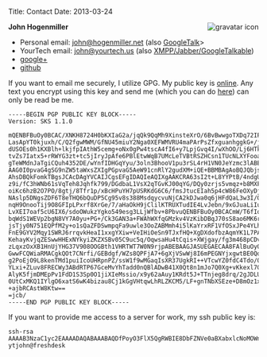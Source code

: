Title: Contact
Date: 2013-03-24

<img src="http://www.gravatar.com/avatar/26ec2a20892eab20866c6dffe2b3166e.png" title="John Hogenmiller" alt="gravatar icon" style="float: right;"><b>John Hogenmiller</b>
  <ul class="social">
   <li>Personal email: <a href="mailto:john@hogenmiller.net">john@hogenmiller.net</a> (also  <a href="xmpp://john@hogenmiller.net">GoogleTalk</a>>
   <li>YourTech email: <a href="mailto:john@yourtech.us">john@yourtech.us</a> (also  <a href="xmpp://john@yourtech.us">XMPP/Jabber/GoogleTalkable</a>)
   <li><a href="https://plus.google.com/107348408305555858514">google+</a></li>
   <li><a href="https://github.com/ytjohn">github</a></li>
  </ul>

If you want to email me securely, I utilize GPG. My public key is [online](http://pgp.mit.edu:11371/pks/lookup?op=get&search=0x3ADEC236B7E2FC61). Any text you encrypt using this key and send me (which you can do [here](http://www.hanewin.net/encrypt/PGcrypt.htm)) can only be read be me.

    -----BEGIN PGP PUBLIC KEY BLOCK-----
    Version: SKS 1.1.0
    
    mQENBFBuOy0BCAC/XNKH8724H0bKXIaG2a/jqQk9QqMh9XinsteXrO/6BvBwwgoTXDq72IPP
    LasApYT0kjuxh/C/Q2fgwMWM/GfNU45miuY2Nga0XEFWMVRU4maPArPsZfxguanhggkG+/jY
    dUSOEs0h1KXBlh+lkjfpIAthW5cemg+oNx0gPw4tscA4fI6+y7LpjGvq4I/wXhOO/Lj6HTkO
    tvZs7Iatx5+rRWYG3zt+tc5jIryJpAfe6PBlEtwWqB7UMcLeTVBtRSZHCsn1TUcNLXYFooaU
    gTeWMdnJaTgiCQuh4352DE/wYnfIDHGqYyu/3oln3BhooV1pu3rSL4rH1VN0JeYzmc3lABEB
    AAG0I0pvaG4gSG9nZW5taWxsZXIgPGpvaG5AeW91cnRlY2gudXM+iQE+BBMBAgAoBQJQbjst
    AhsDBQkFomkTBgsJCAcDAgYVCAIJCgsEFgIDAQIeAQIXgAAKCRA63sI2t+L8YYPtB/4ndgU7
    z9i/fC3hWNb61sVqTeh8Jqhfk799/DGdbaL1VsX2qTGvKJ00qYG/DQy0zrjs5vmqz+b8MXFC
    oiKc6hzB2O7PO/8gtj/8Tfr1p/xBcHPuYH7pUSRKdG6C6/fmsJtucEIah5p4cW86FeOXyDjt
    NAslp5DNgsZDF6T8eTHQ6bQuDP5Cg95v8s388MsdqycvuNjCA2kDJwa0q6jHFdQaL3w3I/Oc
    nqH9OnooTij9O8GFIpLPxrf8XrGe/7/aHaOkH9jClilKTRUXTudIE4LvJebn/9xGJuaLiIus
    LvXEI7oaf5cU6IX6/sdoOWukzYgko549esg3LLjWfbv+8PbvuQENBFBuOy0BCACmW/T6fIoK
    bqWdS1WEVp2bgN8VY7A0yu+PG+/Ck3GAN3a+FWAhWXfqGMzkv4VzKibDBqJ70sS8ao6MK6ro
    jsTjy0N751EQPfM2y+o1sQaZFDSwmpqFa9uwle3OoZABMmh4i5lKaYrxRF1VfOSxJPe4YLhR
    FnE9GYV2Mqy1SWRJ6rrqvkHeaI1xxgYXiw+VeIHiOeSn9TJxfHQ+XgDXdofbzAqmYK1L7PAd
    KehayKvjqZESwwHHExNYkyiZKZXSBv05C9uc5q/OqwsaHu4tCqis+XWjgay/fg3m468pCDvH
    zLqxzOxXB1HnUjYHG37V908OOGBth1VHRTWT7W0N9rjpABEBAAGJASUEGAECAA8FAlBuOy0C
    GwwFCQWiaRMACgkQOt7CNrfi/GEBdgf/WZs8QPFjA7+6gXjVSwWj8I6mPEGNYjxgwtBE0Qqg
    g2PoEjO9L8kenTMd1puiIcoUHRpnPZ/ssW1f9wMGaqIsXR37UgkRI++VTcwYZ0fdC4Tdo/03
    YLxi+ZLuv8FRECWy3ABdRTP67GceMvYhTadd0nQBlADwB41X0Qt8n1mJo7Q0Xg+vKkexl7GC
    AlyK5fjmDMEpPv1FdD1S3Sp0O1jiXIeMssio/x9y62aAuy1KRdt5J+TTnjeg8drq/2gJDLU0
    0UtCxMKQ1IYlgO6xatS6wK4bizau8Cj1kGgVHtqwLhRLZKCM5/LF+gnTNbXSEze+D8mOz1xY
    +ajbRCAstW8Ktw==
    =jcb/
    -----END PGP PUBLIC KEY BLOCK-----



If you want to provide me access to a server for work, my ssh public key is:

    ssh-rsa AAAAB3NzaC1yc2EAAAADAQABAAABAQDfPoyO3FlX5QgRWBIE8DbFZNVe0aBXabxlcNoMOWnBmyzTSPc4WNpxgs50+mqX2rVV5y1L/Dxs99+RHedNiqYRVnLDOB12CkFyoSDesydFrzBJ4pLKK0wmBDPhS7ZGtoXWXF7xq89faqj3POXEgmmvZKBldGXabTrqyxesifsL4+HjXtq+SE86R0BoqZJkC19Ijcv2KfCe4fDngaKcNXCxnmWBL7gSHHlbuM69x1TWMWYgrwnhONxakO4NGsXmllw7CCzABko+Ql9+QLrzYUTEc17UaFI3tdOMMIkcgXRAvxKrZWbrmZrb4C/qxd3tI6/O+k+PTphF/em/nq/oPLS9 ytjohn@freshdesk


